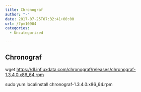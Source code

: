 ```yaml
---
title: Chronograf
author: "-"
date: 2017-07-25T07:32:41+00:00
url: /?p=10904
categories:
  - Uncategorized

---
```

## Chronograf
wget https://dl.influxdata.com/chronograf/releases/chronograf-1.3.4.0.x86_64.rpm
  
sudo yum localinstall chronograf-1.3.4.0.x86_64.rpm